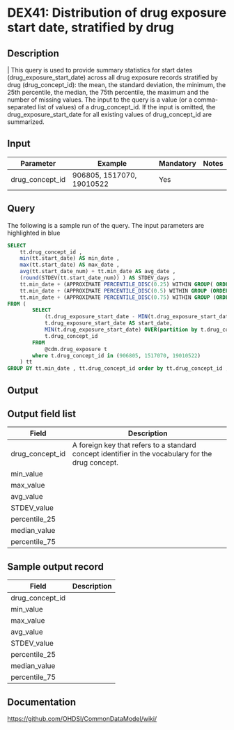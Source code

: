 <!---
Group:drug exposure
Name:DEX41 Distribution of drug exposure start date, stratified by drug
Author:Patrick Ryan
CDM Version: 5.0
-->

# DEX41: Distribution of drug exposure start date, stratified by drug

## Description
| This query is used to provide summary statistics for start dates (drug_exposure_start_date) across all drug exposure records stratified by drug (drug_concept_id): the mean, the standard deviation, the minimum, the 25th percentile, the median, the 75th percentile, the maximum and the number of missing values. The input to the query is a value (or a comma-separated list of values) of a drug_concept_id. If the input is omitted, the drug_exposure_start_date for all existing values of drug_concept_id are summarized.

## Input

|  Parameter |  Example |  Mandatory |  Notes |
| --- | --- | --- | --- |
| drug_concept_id | 906805, 1517070, 19010522 | Yes |   

## Query
The following is a sample run of the query. The input parameters are highlighted in  blue

```sql
SELECT
    tt.drug_concept_id ,
    min(tt.start_date) AS min_date ,
    max(tt.start_date) AS max_date ,
    avg(tt.start_date_num) + tt.min_date AS avg_date ,
    (round(STDEV(tt.start_date_num)) ) AS STDEV_days ,
    tt.min_date + (APPROXIMATE PERCENTILE_DISC(0.25) WITHIN GROUP( ORDER BY tt.start_date_num ) ) AS percentile_25_date ,
    tt.min_date + (APPROXIMATE PERCENTILE_DISC(0.5) WITHIN GROUP (ORDER BY tt.start_date_num ) ) AS median_date ,
    tt.min_date + (APPROXIMATE PERCENTILE_DISC(0.75) WITHIN GROUP (ORDER BY tt.start_date_num ) ) AS percential_75_date
FROM (
        SELECT
            (t.drug_exposure_start_date - MIN(t.drug_exposure_start_date) OVER(partition by t.drug_concept_id)) AS start_date_num,
            t.drug_exposure_start_date AS start_date,
            MIN(t.drug_exposure_start_date) OVER(partition by t.drug_concept_id) min_date,
            t.drug_concept_id
        FROM
            @cdm.drug_exposure t 
        where t.drug_concept_id in (906805, 1517070, 19010522)
    ) tt
GROUP BY tt.min_date , tt.drug_concept_id order by tt.drug_concept_id ;
```

## Output

## Output field list

|  Field |  Description |
| --- | --- |
| drug_concept_id | A foreign key that refers to a standard concept identifier in the vocabulary for the drug concept. |
| min_value |   |
| max_value |   |
| avg_value |   |
| STDEV_value |   |
| percentile_25 |   |
| median_value |   |
| percentile_75 |   |


## Sample output record

|  Field |  Description |
| --- | --- |
| drug_concept_id |   |
| min_value |   |
| max_value |   |
| avg_value |   |
| STDEV_value |   |
| percentile_25 |   |
| median_value |   |
| percentile_75 |   |


## Documentation
https://github.com/OHDSI/CommonDataModel/wiki/
